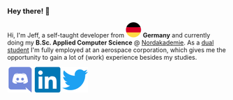 ### Hey there! 🚀
  
Hi, I'm Jeff, a self-taught developer from <img src="/meta/images/germany.svg" /> <b>Germany</b> and currently doing my <b>B.Sc. Applied Computer Science</b> @ [Nordakademie](https://www.nordakademie.de/). As a [dual student](https://www.ue-germany.com/blog/en/what-does-dual-study-mean-in-practice/#:~:text=This%20combination%20of%20study%20program,and%20do%20an%20apprenticeship%20simultaneously.) I'm fully employed at an aerospace corporation, which gives me the opportunity to gain a lot of (work) experience besides my studies.

[![Jeff's Discord](/meta/images/discord.svg)](https://discord.com/users/165474051706454016/) [![Jeff's LinkedIn](/meta/images/linkedin.svg)](https://linkedin.com/in/jeff-saupe-a4460a203/) [![Jeff's Twitter](/meta/images/twitter.svg)](https://twitter.com/jeffsaupe/)
